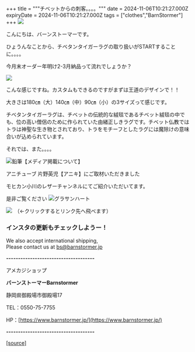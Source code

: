 +++
title = """チベットからの刺客。。。。"""
date = 2024-11-06T10:21:27.000Z
expiryDate = 2024-11-06T10:21:27.000Z
tags = ["clothes","BarnStormer"]
+++
[![](https://stat.ameba.jp/user_images/20231023/16/barnstormer-go/b2/03/p/o0420015015354743273.png)](https://ameblo.jp/barnstormer-go/entry-12825670498.html)

こんにちは、バーンストーマーです。

ひょうんなことから、チベタンタイガーラグの取り扱いがSTARTすることに。。。。

今月末オーダー年明け2-3月納品って流れでしょうか？

[![](https://stat.ameba.jp/user_images/20241106/18/barnstormer-go/e0/18/j/o0466070015506915582.jpg)](https://stat.ameba.jp/user_images/20241106/18/barnstormer-go/e0/18/j/o0466070015506915582.jpg)

こんな感じですね。カスタムもできるのですがまずは王道のデザインで！！

大きさは180㎝（大）140㎝（中）90㎝（小）の3サイズって感じです。

チベタンタイガーラグは、チベットの伝統的な絨毯であるチベット絨毯の中でも、位の高い僧侶のために作られていた由緒正しきラグです。チベット仏教ではトラは神聖な生き物とされており、トラをモチーフとしたラグには魔除けの意味合いが込められています。

それでは、また。。。。

![鉛筆](https://stat100.ameba.jp/blog/ucs/img/char/char3/519.png)【メディア掲載について】

アニチューブ 片野英児【アニキ】にご取材いただきました

モヒカン小川のレザーチャンネルにてご紹介いただいてます。

是非ご覧ください ![グラサンハート](https://stat100.ameba.jp/blog/ucs/img/char/char3/148.png)

[![](https://stat.ameba.jp/user_images/20230412/16/barnstormer-go/6a/23/p/o0108010815269242493.png)](https://www.instagram.com/barnstormer_daily/)　（←クリックするとリンク先へ飛べます）

### インスタの更新もチェックしようー！

We also accept international shipping,  
Please contact us at bs@barnstormer.jp

**\-------------------------------------**

アメカジショップ

**バーンストーマーBarnstormer**

静岡県御殿場市御殿場17

TEL：0550-75-7755

HP：[https://www.barnstormer.jp/](https://www.barnstormer.jp/)

**\-------------------------------------**

[[source]](https://ameblo.jp/barnstormer-go/entry-12874055721.html)
